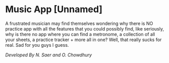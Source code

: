 
# Music App [Unnamed]

A frustrated musician may find themselves wondering why there is NO practice app with all the features that you could possibly find, like seriously, why is there no app where you can find a metronome, a collection of all your sheets, a practice tracker + more all in one? Well, that really sucks for real. Sad for you guys I guess.

_Developed By N. Saer and O. Chowdhury_
